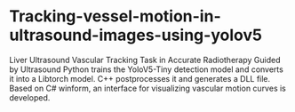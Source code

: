 # Tracking-vessel-motion-in-ultrasound-images-using-yolov5
Liver Ultrasound Vascular Tracking Task in Accurate Radiotherapy Guided by Ultrasound  Python trains the YoloV5-Tiny detection model and converts it into a Libtorch model. C++ postprocesses it and generates a DLL file. Based on C# winform, an interface for visualizing vascular motion curves is developed.
